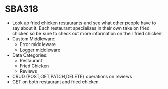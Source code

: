 # SBA318
* Look up fried chicken restaurants and see what other people have to say about it. Each restaurant specializes in their own take on fried chicken so be sure to check out more information on their fried chicken!
* Custom Middleware: 
    * Error middleware
    * Logger middleware
* Data Categories:
    * Restaurant
    * Fried Chicken
    * Reviews
* CRUD (POST,GET,PATCH,DELETE) operations on reviews
* GET on both restaurant and fried chicken